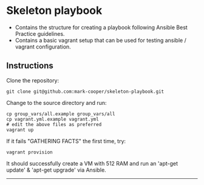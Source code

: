 Skeleton playbook
=================

- Contains the structure for creating a playbook following Ansible Best Practice guidelines.
- Contains a basic vagrant setup that can be used for testing ansible / vagrant configuration.

Instructions
------------

Clone the repository:

```
git clone git@github.com:mark-cooper/skeleton-playbook.git
```  

Change to the source directory and run:

```
cp group_vars/all.example group_vars/all
cp vagrant.yml.example vagrant.yml
# edit the above files as preferred
vagrant up
```

If it fails "GATHERING FACTS" the first time, try:

```
vagrant provision
```

It should successfully create a VM with 512 RAM and run an 'apt-get update' & 'apt-get upgrade' via Ansible.

---
